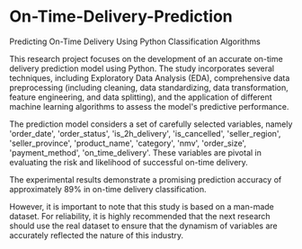 # On-Time-Delivery-Prediction
Predicting On-Time Delivery Using Python Classification Algorithms

This research project focuses on the development of an accurate on-time delivery prediction model using Python. The study incorporates several techniques, including Exploratory Data Analysis (EDA), comprehensive data preprocessing (including cleaning, data standardizing, data transformation, feature engineering, and data splitting), and the application of different machine learning algorithms to assess the model's predictive performance.

The prediction model considers a set of carefully selected variables, namely 'order_date', 'order_status', 'is_2h_delivery', 'is_cancelled', 'seller_region', 'seller_province', 'product_name', 'category', 'nmv', 'order_size', 'payment_method', 'on_time_delivery'. These variables are pivotal in evaluating the risk and likelihood of successful on-time delivery.

The experimental results demonstrate a promising prediction accuracy of approximately 89% in on-time delivery classification.

However, it is important to note that this study is based on a man-made dataset. For reliability, it is highly recommended that the next research should use the real dataset to ensure that the dynamism of variables are accurately reflected the nature of this industry.
